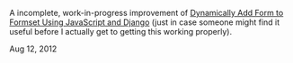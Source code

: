 A incomplete, work-in-progress improvement of [Dynamically Add Form to Formset Using JavaScript and Django](http://stellarchariot.com/blog/2011/02/dynamically-add-form-to-formset-using-javascript-and-django/) (just in case someone might find it useful before I actually get to getting this working properly).

Aug 12, 2012

